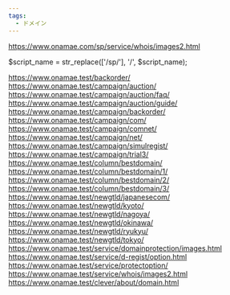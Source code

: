 ```yaml
---
tags:
  - ドメイン
---
```


<link rel="canonical" href="https://www.onamae.com/" />
<link rel="alternate" media="only screen and (max-width: 640px)" href="https://www.onamae.com/sp/" />

https://www.onamae.com/sp/service/whois/images2.html

<link rel="canonical" href="https://www.onamae.com/">
<link rel="alternate" media="only screen and (max-width: 640px)" href="https://www.onamae.com/sp/">



$script_name = str_replace(['/sp/'], '/', $script_name);

https://www.onamae.test/backorder/
https://www.onamae.test/campaign/auction/
https://www.onamae.test/campaign/auction/faq/
https://www.onamae.test/campaign/auction/guide/
https://www.onamae.test/campaign/backorder/
https://www.onamae.test/campaign/com/
https://www.onamae.test/campaign/comnet/
https://www.onamae.test/campaign/net/
https://www.onamae.test/campaign/simulregist/
https://www.onamae.test/campaign/trial3/
https://www.onamae.test/column/bestdomain/
https://www.onamae.test/column/bestdomain/1/
https://www.onamae.test/column/bestdomain/2/
https://www.onamae.test/column/bestdomain/3/
https://www.onamae.test/newgtld/japanesecom/
https://www.onamae.test/newgtld/kyoto/
https://www.onamae.test/newgtld/nagoya/
https://www.onamae.test/newgtld/okinawa/
https://www.onamae.test/newgtld/ryukyu/
https://www.onamae.test/newgtld/tokyo/
https://www.onamae.test/service/domainprotection/images.html
https://www.onamae.test/service/d-regist/option.html
https://www.onamae.test/service/protectoption/
https://www.onamae.test/service/whois/images2.html
https://www.onamae.test/clever/about/domain.html